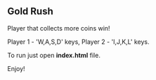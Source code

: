## Gold Rush

Player that collects more coins win!

Player 1 - 'W,A,S,D' keys, Player 2 - 'I,J,K,L' keys.

To run just open **index.html** file.

Enjoy!
